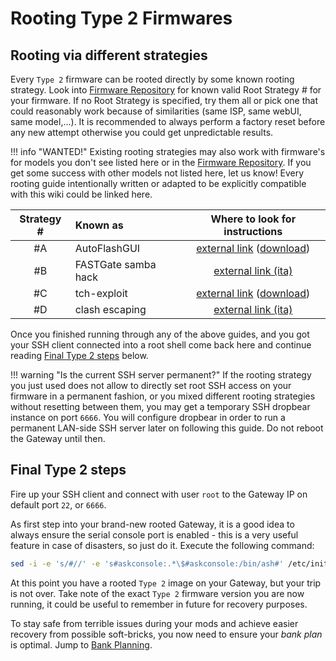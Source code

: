 # Rooting Type 2 Firmwares

## Rooting via different strategies

Every `Type 2` firmware can be rooted directly by some known rooting strategy. Look into [Firmware Repository](../../Repository/) for known valid Root Strategy # for your firmware. If no Root Strategy is specified, try them all or pick one that could reasonably work because of similarities (same ISP, same webUI, same model,...). It is recommended to always perform a factory reset before any new attempt otherwise you could get unpredictable results.

!!! info "WANTED!"
    Existing rooting strategies may also work with firmware's for models you don't see listed here or in the [Firmware Repository](../../Repository/). If you get some success with other models not listed here, let us know! Every rooting guide intentionally written or adapted to be explicitly compatible with this wiki could be linked here.

 | Strategy # | Known as            | Where to look for instructions |
 |:----------:|:--------------------|:------------------------------:|
 | #A         | AutoFlashGUI        | [external link](https://github.com/mswhirl/autoflashgui) ([download](https://github.com/mswhirl/autoflashgui/archive/master.zip)) |
 | #B         | FASTGate samba hack | [external link (ita)](https://www.ilpuntotecnico.com/forum/index.php?topic=80598) |
 | #C         | tch-exploit         | [external link](https://github.com/BoLaMN/tch-exploit) ([download](https://github.com/BoLaMN/tch-exploit/releases)) |
 | #D         | clash escaping      | [external link (ita)](https://www.ilpuntotecnico.com/forum/index.php/topic,77981.msg246548.html#msg246548) |

Once you finished running through any of the above guides, and you got your SSH client connected into a root shell come back here and continue reading [Final Type 2 steps](#final-type-2-steps) below.

!!! warning "Is the current SSH server permanent?"
    If the rooting strategy you just used does not allow to directly set root SSH access on your firmware in a permanent fashion, or you mixed different rooting strategies without resetting between them, you may get a temporary SSH dropbear instance on port `6666`. You will configure dropbear in order to run a permanent LAN-side SSH server later on following this guide. Do not reboot the Gateway until then.

## Final Type 2 steps

Fire up your SSH client and connect with user `root` to the Gateway IP on default port `22`, or `6666`.

As first step into your brand-new rooted Gateway, it is a good idea to always ensure the serial console port is enabled - this is a very useful feature in case of disasters, so just do it. Execute the following command:

```bash
sed -i -e 's/#//' -e 's#askconsole:.*\$#askconsole:/bin/ash#' /etc/inittab
```

At this point you have a rooted `Type 2` image on your Gateway, but your trip is not over. Take note of the exact `Type 2` firmware version you are now running, it could be useful to remember in future for recovery purposes.

To stay safe from terrible issues during your mods and achieve easier recovery from possible soft-bricks, you now need to ensure your *bank plan* is optimal. Jump to [Bank Planning](../PostRoot/#bank-planning).
